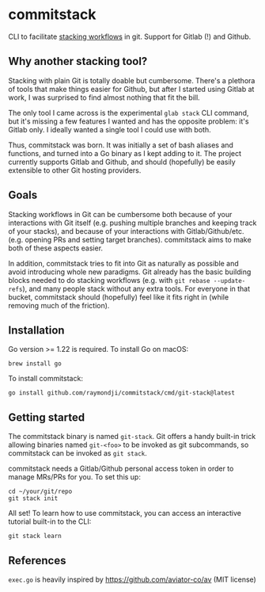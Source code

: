 # commitstack

CLI to facilitate [stacking workflows](https://www.stacking.dev/) in git. Support for Gitlab (!) and Github.

## Why another stacking tool?

Stacking with plain Git is totally doable but cumbersome. There's a plethora of tools that make things easier for Github, but after I started using Gitlab at work, I was surprised to find almost nothing that fit the bill.

The only tool I came across is the experimental `glab stack` CLI command, but it's missing a few features I wanted and has the opposite problem: it's Gitlab only. I ideally wanted a single tool I could use with both.

Thus, commitstack was born. It was initially a set of bash aliases and functions, and turned into a Go binary as I kept adding to it. The project currently supports Gitlab and Github, and should (hopefully) be easily extensible to other Git hosting providers.

## Goals

Stacking workflows in Git can be cumbersome both because of your interactions with Git itself (e.g. pushing multiple branches and keeping track of your stacks), and because of your interactions with Gitlab/Github/etc. (e.g. opening PRs and setting target branches). commitstack aims to make both of these aspects easier.

In addition, commitstack tries to fit into Git as naturally as possible and avoid introducing whole new paradigms. Git already has the basic building blocks needed to do stacking workflows (e.g. with `git rebase --update-refs`), and many people stack without any extra tools. For everyone in that bucket, commitstack should (hopefully) feel like it fits right in (while removing much of the friction).

## Installation

Go version >= 1.22 is required. To install Go on macOS:
```
brew install go 
```

To install commitstack:
```
go install github.com/raymondji/commitstack/cmd/git-stack@latest
```

## Getting started

The commitstack binary is named `git-stack`. Git offers a handy built-in trick allowing binaries named `git-<foo>` to be invoked as git subcommands, so commitstack can be invoked as `git stack`.

commitstack needs a Gitlab/Github personal access token in order to manage MRs/PRs for you. To set this up:
```
cd ~/your/git/repo
git stack init
```

All set! To learn how to use commitstack, you can access an interactive tutorial built-in to the CLI:
```
git stack learn
```

## References

`exec.go` is heavily inspired by https://github.com/aviator-co/av (MIT license)
